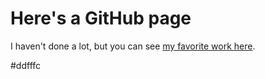 # Here's a GitHub page

I haven't done a lot, but you can see [my favorite work here](https://www.youtube.com/watch?v=dQw4w9WgXcQ).


#ddfffc


